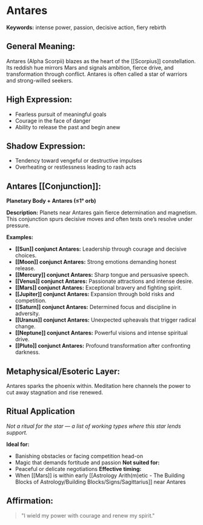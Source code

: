 # Antares


**Keywords:** intense power, passion, decisive action, fiery rebirth

## General Meaning:
Antares (Alpha Scorpii) blazes as the heart of the
[[Scorpius]] constellation. Its reddish hue mirrors Mars and
signals ambition, fierce drive, and transformation through
conflict. Antares is often called a star of warriors and
strong-willed seekers.

## High Expression:
- Fearless pursuit of meaningful goals
- Courage in the face of danger
- Ability to release the past and begin anew

## Shadow Expression:
- Tendency toward vengeful or destructive impulses
- Overheating or restlessness leading to rash acts

## Antares [[Conjunction]]:

**Planetary Body + Antares (≤1° orb)**

**Description:**
Planets near Antares gain fierce determination and magnetism.
This conjunction spurs decisive moves and often tests one’s
resolve under pressure.

**Examples:**
- **[[Sun]] conjunct Antares:** Leadership through courage and
  decisive choices.
- **[[Moon]] conjunct Antares:** Strong emotions demanding honest
  release.
- **[[Mercury]] conjunct Antares:** Sharp tongue and persuasive
  speech.
- **[[Venus]] conjunct Antares:** Passionate attractions and intense
  desire.
- **[[Mars]] conjunct Antares:** Exceptional bravery and fighting
  spirit.
- **[[Jupiter]] conjunct Antares:** Expansion through bold risks and
  competition.
- **[[Saturn]] conjunct Antares:** Determined focus and discipline in
  adversity.
- **[[Uranus]] conjunct Antares:** Unexpected upheavals that trigger
  radical change.
- **[[Neptune]] conjunct Antares:** Powerful visions and intense
  spiritual drive.
- **[[Pluto]] conjunct Antares:** Profound transformation after
  confronting darkness.

## Metaphysical/Esoteric Layer:
Antares sparks the phoenix within. Meditation here channels the
power to cut away stagnation and rise renewed.

## Ritual Application
*Not a ritual for the star — a list of working types where this star lends support.*

**Ideal for:**
- Banishing obstacles or facing competition head-on
- Magic that demands fortitude and passion
**Not suited for:**
- Peaceful or delicate negotiations
**Effective timing:**
- When [[Mars]] is within early [[Astrology Arith(m)etic - The Building Blocks of Astrology/Building Blocks/Signs/Sagittarius]] near Antares

## Affirmation:

> "I wield my power with courage and renew my spirit."

